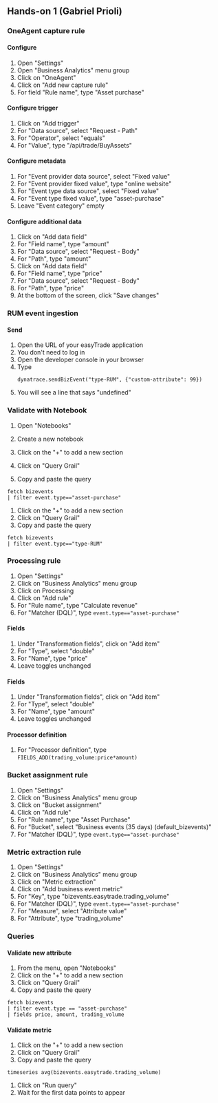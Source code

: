 ## Hands-on 1 (Gabriel Prioli)

### OneAgent capture rule

#### Configure
1. Open "Settings"
1. Open "Business Analytics" menu group
1. Click on "OneAgent"
1. Click on "Add new capture rule"
1. For field "Rule name", type "Asset purchase" 

#### Configure trigger
1. Click on "Add trigger"
1. For "Data source", select "Request - Path"
1. For "Operator", select "equals"
1. For "Value", type "/api/trade/BuyAssets"

#### Configure metadata
1. For "Event provider data source", select "Fixed value"
1. For "Event provider fixed value", type "online website"
1. For "Event type data source", select "Fixed value"
1. For "Event type fixed value", type "asset-purchase"
1. Leave "Event category" empty

#### Configure additional data
1. Click on "Add data field"
1. For "Field name", type "amount"
1. For "Data source", select "Request - Body"
1. For "Path", type "amount"
1. Click on "Add data field"
1. For "Field name", type "price"
1. For "Data source", select "Request - Body"
1. For "Path", type "price"
1. At the bottom of the screen, click "Save changes"

### RUM event ingestion

#### Send
1. Open the URL of your easyTrade application
1. You don't need to log in
1. Open the developer console in your browser
1. Type    
    ```
    dynatrace.sendBizEvent("type-RUM", {"custom-attribute": 99})
    ```
1. You will see a line that says "undefined"

### Validate with Notebook

1. Open "Notebooks"
1. Create a new notebook

1. Click on the "+" to add a new section
1. Click on "Query Grail"
1. Copy and paste the query
```
fetch bizevents
| filter event.type=="asset-purchase"
```

1. Click on the "+" to add a new section
1. Click on "Query Grail"
1. Copy and paste the query
```
fetch bizevents
| filter event.type=="type-RUM"
```

### Processing rule

1. Open "Settings"
1. Click on "Business Analytics" menu group
1. Click on Processing
1. Click on "Add rule"
1. For "Rule name", type "Calculate revenue"
1. For "Matcher (DQL)", type `event.type=="asset-purchase"`

#### Fields
1. Under "Transformation fields", click on "Add item"
1. For "Type", select "double"
1. For "Name", type "price"
1. Leave toggles unchanged

#### Fields
1. Under "Transformation fields", click on "Add item"
1. For "Type", select "double"
1. For "Name", type "amount"
1. Leave toggles unchanged

#### Processor definition
1. For "Processor definition", type `FIELDS_ADD(trading_volume:price*amount)`

### Bucket assignment rule
1. Open "Settings"
1. Click on "Business Analytics" menu group
1. Click on "Bucket assignment"
1. Click on "Add rule"
1. For "Rule name", type "Asset Purchase"
1. For "Bucket", select "Business events (35 days) (default_bizevents)"
1. For "Matcher (DQL)", type `event.type=="asset-purchase"`


### Metric extraction rule
1. Open "Settings"
1. Click on "Business Analytics" menu group
1. Click on "Metric extraction"
1. Click on "Add business event metric"
1. For "Key", type "bizevents.easytrade.trading_volume"
1. For "Matcher (DQL)", type `event.type=="asset-purchase"`
1. For "Measure", select "Attribute value"
1. For "Attribute", type "trading_volume"

### Queries

#### Validate new attribute
1. From the menu, open "Notebooks"
1. Click on the "+" to add a new section
1. Click on "Query Grail"
1. Copy and paste the query
```
fetch bizevents
| filter event.type == "asset-purchase"
| fields price, amount, trading_volume
```
#### Validate metric

1. Click on the "+" to add a new section
1. Click on "Query Grail"
1. Copy and paste the query
``` 
timeseries avg(bizevents.easytrade.trading_volume)
```
1. Click on "Run query"
1. Wait for the first data points to appear
